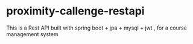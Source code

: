 # proximity-callenge-restapi
This is a Rest API built with spring boot + jpa + mysql + jwt , for a course management system
